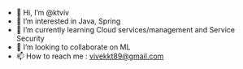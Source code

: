 - 👋 Hi, I’m @ktviv
- 👀 I’m interested in Java, Spring
- 🌱 I’m currently learning Cloud services/management and Service Security
- 💞️ I’m looking to collaborate on ML
- 📫 How to reach me : vivekkt89@gmail.com

<!---
ktviv/ktviv is a ✨ special ✨ repository because its `README.md` (this file) appears on your GitHub profile.
You can click the Preview link to take a look at your changes.
--->

